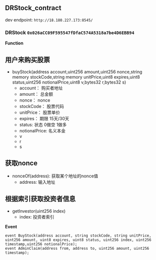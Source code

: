 

## DRStock_contract

dev endpoint: `http://18.180.227.173:8545/`

### DRStock `0x026aCC09F595547fDfaC574A5318a7be4D6EBB94`



**Function**
        
## 用户来购买股票
- buyStock(address account,uint256 amount,uint256 nonce,string memory stockCode,string memory unitPrice,uint8 expires,uint8 status,uint256 notionalPrice,uint8 v,bytes32 r,bytes32 s)
    * account：   购买者地址
    * amount：    总金额
    * nonce：     nonce
    * stockCode： 股票代码
    * unitPrice： 股票单价
    * expires：   期限 15天/30天
    * status:     状态 0做空 1做多
    * notionalPrice: 名义本金
    * v
    * r
    * s


## 获取nonce
- nonceOf(address): 获取某个地址的nonce值
    * address: 输入地址
                      
                      
## 根据索引获取投资者信息
- getInvestor(uint256 index)   
    * index: 投资者索引


**Event**

```solidity
event BuyStock(address account, string stockCode, string unitPrice, uint256 amount, uint8 expires, uint8 status, uint256 index, uint256 timestamp,uint256 notionalPrice);
event AdminClaim(address from, address to, uint256 amount, uint256 timestamp);
```


